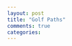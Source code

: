 ```yaml
---
layout: post
title: "Golf Paths"
comments: true
categories: 
---
```

<link rel="stylesheet" type="text/css" href="/javascripts/posts/golf-wl/style.css">

<script src="/javascripts/libs/d3.4.11.js" type="text/javascript"></script>
<script src="/javascripts/libs/lodash.js" type="text/javascript"></script>

<script src="/javascripts/posts/negBarTransition/lib.js" type="text/javascript"></script>

<script src="/javascripts/posts/golf-wl/script.js" type="text/javascript"></script>

<meta property="og:image" content="/images/thumbnails/215-teeth.png" />